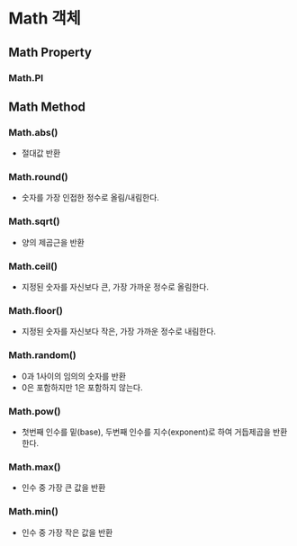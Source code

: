 # Math 객체

## Math Property

### Math.PI

## Math Method

### Math.abs()

* 절대값 반환

### Math.round()

* 숫자를 가장 인접한 정수로 올림/내림한다.

### Math.sqrt()

* 양의 제곱근을 반환

### Math.ceil()

* 지정된 숫자를 자신보다 큰, 가장 가까운 정수로 올림한다.


### Math.floor()

* 지정된 숫자를 자신보다 작은, 가장 가까운 정수로 내림한다.

### Math.random()

* 0과 1사이의 임의의 숫자를 반환
* 0은 포함하지만 1은 포함하지 않는다.

### Math.pow()

* 첫번째 인수를 밑(base), 두번째 인수를 지수(exponent)로 하여 거듭제곱을 반환한다.

### Math.max()

* 인수 중 가장 큰 값을 반환

### Math.min()

* 인수 중 가장 작은 값을 반환